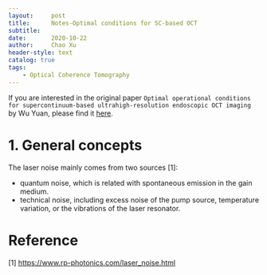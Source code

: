 ```yaml
---
layout:     post
title:      Notes-Optimal conditions for SC-based OCT 
subtitle:   
date:       2020-10-22
author:     Chao Xu
header-style: text 
catalog: true
tags:
    - Optical Coherence Tomography
---
```


If you are interested in the original paper `Optimal operational conditions for supercontinuum-based ultrahigh-resolution endoscopic OCT imaging` by Wu Yuan, please find it [here](https://www.osapublishing.org/ol/abstract.cfm?uri=ol-41-2-250).

# 1. General concepts

The laser noise mainly comes from two sources [1]:

- quantum noise, which is related with spontaneous emission in the gain medium.
- technical noise, including excess noise of the pump source, temperature variation, or  the vibrations of the laser resonator.

# Reference

[1] https://www.rp-photonics.com/laser_noise.html
